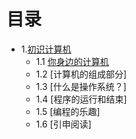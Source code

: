 # 目录

* 1.[初识计算机](01.0.md)
  * 1.1 [你身边的计算机](01.1.md)
  * 1.2 [计算机的组成部分]
  * 1.3 [什么是操作系统？]
  * 1.4 [程序的运行和结束]
  * 1.5 [编程的乐趣]
  * 1.6 [引申阅读]